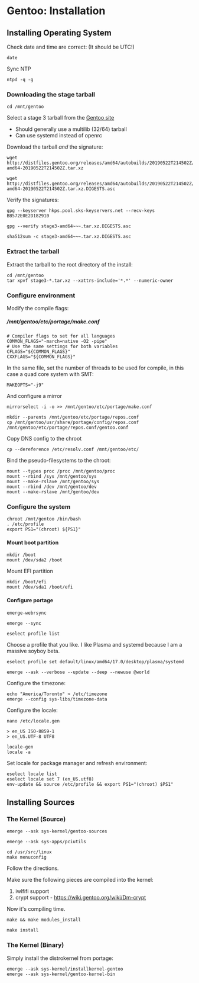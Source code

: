 # Gentoo: Installation

## Installing Operating System

Check date and time are correct: (It should be UTC!)

    date

Sync NTP

    ntpd -q -g

### Downloading the stage tarball

    cd /mnt/gentoo

Select a stage 3 tarball from the [Gentoo site](https://www.gentoo.org/downloads/#other-arches)

* Should generally use a multilib (32/64) tarball
* Can use systemd instead of openrc

Download the tarball _and_ the signature: 

    wget http://distfiles.gentoo.org/releases/amd64/autobuilds/20190522T214502Z/stage3-amd64-20190522T214502Z.tar.xz
    
    wget http://distfiles.gentoo.org/releases/amd64/autobuilds/20190522T214502Z/stage3-amd64-20190522T214502Z.tar.xz.DIGESTS.asc

Verify the signatures: 

    gpg --keyserver hkps.pool.sks-keyservers.net --recv-keys BB572E0E2D182910 
    
    gpg --verify stage3-amd64~~~.tar.xz.DIGESTS.asc
    
    sha512sum -c stage3-amd64~~~.tar.xz.DIGESTS.asc 

### Extract the tarball

Extract the tarball to the root directory of the install: 

    cd /mnt/gentoo
    tar xpvf stage3-*.tar.xz --xattrs-include='*.*' --numeric-owner


### Configure environment 

Modify the compile flags: 

##### /mnt/gentoo/etc/portage/make.conf

    # Compiler flags to set for all languages
    COMMON_FLAGS="-march=native -O2 -pipe"
    # Use the same settings for both variables
    CFLAGS="${COMMON_FLAGS}"
    CXXFLAGS="${COMMON_FLAGS}"

In the same file, set the number of threads to be used for compile, in this case a quad core system with SMT: 

    MAKEOPTS="-j9"

And configure a mirror

    mirrorselect -i -o >> /mnt/gentoo/etc/portage/make.conf
    
    mkdir --parents /mnt/gentoo/etc/portage/repos.conf
    cp /mnt/gentoo/usr/share/portage/config/repos.conf /mnt/gentoo/etc/portage/repos.conf/gentoo.conf

Copy DNS config to the chroot

    cp --dereference /etc/resolv.conf /mnt/gentoo/etc/

Bind the pseudo-filesystems to the chroot: 

    mount --types proc /proc /mnt/gentoo/proc 
    mount --rbind /sys /mnt/gentoo/sys 
    mount --make-rslave /mnt/gentoo/sys 
    mount --rbind /dev /mnt/gentoo/dev 
    mount --make-rslave /mnt/gentoo/dev 

### Configure the system

    chroot /mnt/gentoo /bin/bash
    . /etc/profile
    export PS1="(chroot) ${PS1}"

#### Mount boot partition

    mkdir /boot
    mount /dev/sda2 /boot

Mount EFI partition

```
mkdir /boot/efi
mount /dev/sda1 /boot/efi
```



#### Configure portage

    emerge-webrsync 
    
    emerge --sync
    
    eselect profile list

Choose a profile that you like. I like Plasma and systemd because I am a massive soyboy beta. 

    eselect profile set default/linux/amd64/17.0/desktop/plasma/systemd
    
    emerge --ask --verbose --update --deep --newuse @world

Configure the timezone: 

    echo "America/Toronto" > /etc/timezone 
    emerge --config sys-libs/timezone-data

Configure the locale: 

    nano /etc/locale.gen
    
    > en_US ISO-8859-1
    > en_US.UTF-8 UTF8
    
    locale-gen
    locale -a

Set locale for package manager and refresh environment: 

    eselect locale list
    eselect locale set 7 (en_US.utf8)
    env-update && source /etc/profile && export PS1="(chroot) $PS1"

## Installing Sources

### The Kernel (Source)

    emerge --ask sys-kernel/gentoo-sources
    
    emerge --ask sys-apps/pciutils
    
    cd /usr/src/linux 
    make menuconfig

Follow the directions. 

Make sure the following pieces are compiled into the kernel: 

1. iwlfifi support
2. crypt support - https://wiki.gentoo.org/wiki/Dm-crypt

Now it's compiling time. 

    make && make modules_install
    
    make install

### The Kernel (Binary)

Simply install the distrokernel from portage: 

    emerge --ask sys-kernel/installkernel-gentoo
    emerge --ask sys-kernel/gentoo-kernel-bin

